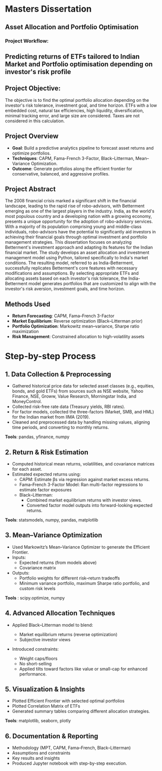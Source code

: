 # Masters Dissertation

## Asset Allocation and Portfolio Optimisation

### Project Workflow: 
 ## Predicting returns of ETFs tailored to Indian Market and Portfolio optimisation depending on investor's risk profile

## Project Objective:

The objective is to find the optimal portfolio allocation depending on the investor's risk tolerance, investment goal, and time horizon. ETFs with a low embedded cost, natural tax efficiencies, high liquidity, diversification, minimal tracking error, and large size are considered. Taxes are not considered in this calculation.
 
## Project Overview
- **Goal**: Build a predictive analytics pipeline to forecast asset returns and optimize portfolios.
- **Techniques**: CAPM, Fama-French 3-Factor, Black–Litterman, Mean–Variance Optimization.
- **Outcome**: Generate portfolios along the efficient frontier for conservative, balanced, and aggressive profiles.

## Project Abstract

The 2008 financial crisis marked a significant shift in the financial landscape, leading to the rapid rise of robo-advisors, with Betterment emerging as one of the largest players in the industry. India, as the world's most populous country and a developing nation with a growing economy, presents a unique opportunity for the adoption of robo-advisory services. With a majority of its population comprising young and middle-class individuals, robo-advisors have the potential to significantly aid investors in achieving their financial goals through optimal investment and portfolio management strategies. This dissertation focuses on analyzing Betterment's investment approach and adapting its features for the Indian financial market. The study develops an asset allocation and investment management model using Python, tailored specifically to India's market conditions. The resulting model, referred to as India-Betterment, successfully replicates Betterment's core features with necessary modifications and assumptions. By selecting appropriate ETFs and allocating assets based on each investor's risk tolerance, the India-Betterment model generates portfolios that are customized to align with the investor's risk aversion, investment goals, and time horizon.

## Methods Used
- **Return Forecasting**: CAPM, Fama–French 3-Factor
- **Market Equilibrium**: Reverse optimization (Black–Litterman prior)
- **Portfolio Optimization**: Markowitz mean–variance, Sharpe ratio maximization
- **Risk Management**: Constrained allocation to high-volatility assets

# Step-by-step Process

## 1. Data Collection & Preprocessing

- Gathered historical price data for selected asset classes (e.g., equities, bonds, and gold ETFs) from sources such as NSE website, Yahoo Finance, NSE, Groww, Value Research, Morningstar India, and MoneyControl.
- Collected risk-free rate data (Treasury yields, RBI rates).
- For factor models, collected the three-factors (Market, SMB, and HML) for the Indian market from IIMA (2019).
- Cleaned and preprocessed data by handling missing values, aligning time periods, and converting to monthly returns.

**Tools**: pandas, yfinance, numpy

## 2. Return & Risk Estimation

- Computed historical mean returns, volatilities, and covariance matrices for each asset.
- Estimated expected returns using:
  - CAPM: Estimate βs via regression against market excess returns.
  - Fama–French 3-Factor Model: Ran multi-factor regressions to estimate factor exposures
  - Black–Litterman:
      - Combined market equilibrium returns with investor views.
      - Converted factor model outputs into forward-looking expected returns.

**Tools**: statsmodels, numpy, pandas, matplotlib

## 3. Mean–Variance Optimization

- Used Markowitz’s Mean–Variance Optimizer to generate the Efficient Frontier.
- Inputs:
    - Expected returns (from models above)
    - Covariance matrix
- Outputs:
  - Portfolio weights for different risk–return tradeoffs
  - Minimum variance portfolio, maximum Sharpe ratio portfolio, and custom risk levels

**Tools** : scipy.optimize, numpy

## 4. Advanced Allocation Techniques

- Applied Black–Litterman model to blend:
  - Market equilibrium returns (reverse optimization)
  - Subjective investor views

- Introduced constraints:
  - Weight caps/floors
  - No short-selling
  - Applied tilts toward factors like value or small-cap for enhanced performance.

## 5. Visualization & Insights

- Plotted Efficient Frontier with selected optimal portfolios
- Plotted Correlation Matrix of ETFs
- Generated summary tables comparing different allocation strategies.

**Tools**: matplotlib, seaborn, plotly 

## 6. Documentation & Reporting

- Methodology (MPT, CAPM, Fama–French, Black–Litterman)
- Assumptions and constraints
- Key results and insights
- Produced Jupyter notebook with step-by-step execution.


